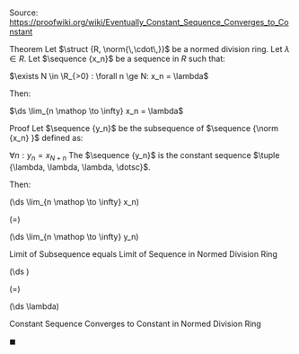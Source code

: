 # 

Source: https://proofwiki.org/wiki/Eventually_Constant_Sequence_Converges_to_Constant

Theorem
Let $\struct {R, \norm{\,\cdot\,}}$ be a normed division ring.
Let $\lambda \in R$.
Let $\sequence {x_n}$ be a sequence in $R$ such that:

$\exists N \in \R_{>0} : \forall n \ge N: x_n = \lambda$

Then:

$\ds \lim_{n \mathop \to \infty} x_n = \lambda$


Proof
Let $\sequence {y_n}$ be the subsequence of $\sequence {\norm {x_n} }$ defined as:

$\forall n: y_n = x_{N + n}$
The $\sequence {y_n}$ is the constant sequence $\tuple {\lambda, \lambda, \lambda, \dotsc}$.

Then:














\(\ds \lim_{n \mathop \to \infty} x_n\)

\(=\)







\(\ds \lim_{n \mathop \to \infty} y_n\)





Limit of Subsequence equals Limit of Sequence in Normed Division Ring














\(\ds \)

\(=\)







\(\ds \lambda\)





Constant Sequence Converges to Constant in Normed Division Ring



$\blacksquare$





